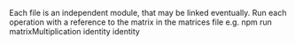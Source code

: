 Each file is an independent module, that may be linked eventually. Run each operation with a reference to the matrix in the matrices file e.g. npm run matrixMultiplication identity identity